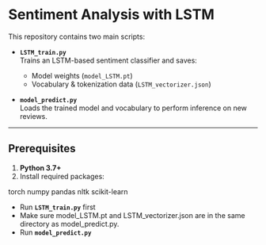 # Sentiment Analysis with LSTM

This repository contains two main scripts:

- **`LSTM_train.py`**  
  Trains an LSTM-based sentiment classifier and saves:
  - Model weights (`model_LSTM.pt`)  
  - Vocabulary & tokenization data (`LSTM_vectorizer.json`)

- **`model_predict.py`**  
  Loads the trained model and vocabulary to perform inference on new reviews.

---

## Prerequisites

1. **Python 3.7+**  
2. Install required packages:

torch
numpy
pandas
nltk
scikit-learn


- Run **`LSTM_train.py`**   first 
- Make sure model_LSTM.pt and LSTM_vectorizer.json are in the same directory as model_predict.py.
- Run **`model_predict.py`**  
